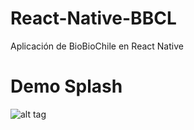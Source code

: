 # React-Native-BBCL
Aplicación de BioBioChile en React Native


# Demo Splash
![alt tag](http://i.imgur.com/z1TUBFy.gifv)
